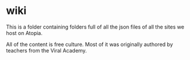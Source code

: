 # wiki
This is a folder containing folders full of all the json files of all the sites we host on Atopia.

All of the content is free culture. Most of it was originally authored by teachers from the Viral Academy.
